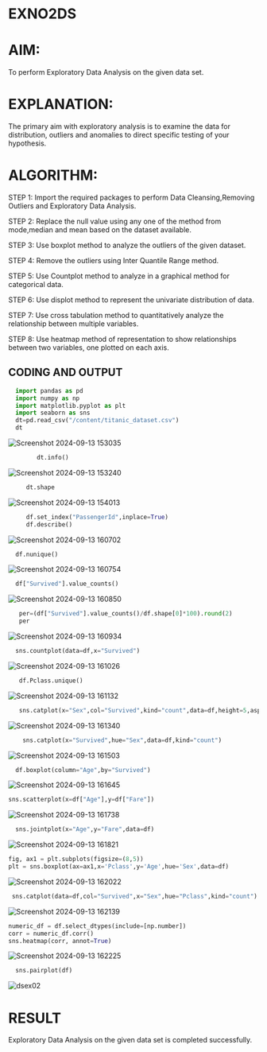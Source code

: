 # EXNO2DS
# AIM:
 To perform Exploratory Data Analysis on the given data set.
      
# EXPLANATION:
  The primary aim with exploratory analysis is to examine the data for distribution, outliers and anomalies to direct specific testing of your hypothesis.
  
# ALGORITHM:
STEP 1: Import the required packages to perform Data Cleansing,Removing Outliers and Exploratory Data Analysis.

STEP 2: Replace the null value using any one of the method from mode,median and mean based on the dataset available.

STEP 3: Use boxplot method to analyze the outliers of the given dataset.

STEP 4: Remove the outliers using Inter Quantile Range method.

STEP 5: Use Countplot method to analyze in a graphical method for categorical data.

STEP 6: Use displot method to represent the univariate distribution of data.

STEP 7: Use cross tabulation method to quantitatively analyze the relationship between multiple variables.

STEP 8: Use heatmap method of representation to show relationships between two variables, one plotted on each axis.

## CODING AND OUTPUT

```py
  import pandas as pd
  import numpy as np
  import matplotlib.pyplot as plt
  import seaborn as sns
  dt=pd.read_csv("/content/titanic_dataset.csv")
  dt
 ```
         
![Screenshot 2024-09-13 153035](https://github.com/user-attachments/assets/c1271d70-c329-46c5-aced-a9715ca69a2a)

```py
        dt.info()
```
![Screenshot 2024-09-13 153240](https://github.com/user-attachments/assets/279a8c67-aafb-42aa-b01e-d0ef028d425c)

 ```py
      dt.shape

 ```
![Screenshot 2024-09-13 154013](https://github.com/user-attachments/assets/6f32b99d-518b-4031-a5ea-3b0078a6ccc9)

 ```py
      df.set_index("PassengerId",inplace=True)
      df.describe()
  ```
![Screenshot 2024-09-13 160702](https://github.com/user-attachments/assets/d2e8cb24-0137-427a-ac3b-a575519b190e)

```py
  df.nunique()
```
![Screenshot 2024-09-13 160754](https://github.com/user-attachments/assets/29bf2dd5-e2d7-42be-a1ff-25a8dab14f8c)

```py
  df["Survived"].value_counts()     

```
![Screenshot 2024-09-13 160850](https://github.com/user-attachments/assets/69e47624-7295-448c-a285-ab131411e932)

```py
   per=(df["Survived"].value_counts()/df.shape[0]*100).round(2)
   per      
```
![Screenshot 2024-09-13 160934](https://github.com/user-attachments/assets/e99b9af6-30e4-4f52-9b50-c35824373683)

```py
  sns.countplot(data=df,x="Survived")     
```
![Screenshot 2024-09-13 161026](https://github.com/user-attachments/assets/5a14144c-0309-4329-afb2-13cdce3fd9de)

```py
   df.Pclass.unique()
```
![Screenshot 2024-09-13 161132](https://github.com/user-attachments/assets/6bc169b8-77ba-4790-b314-a23f347b160d)


```py
   sns.catplot(x="Sex",col="Survived",kind="count",data=df,height=5,aspect=.7)
```
![Screenshot 2024-09-13 161340](https://github.com/user-attachments/assets/887552ba-5687-4ca2-851d-641ab142b27d)

```py
    sns.catplot(x="Survived",hue="Sex",data=df,kind="count")
```
![Screenshot 2024-09-13 161503](https://github.com/user-attachments/assets/20f0a2f0-fa30-4555-a786-0eb1606a6220)


```py
  df.boxplot(column="Age",by="Survived")
```
![Screenshot 2024-09-13 161645](https://github.com/user-attachments/assets/2da4c88b-e79c-42c6-988c-9e0638059813)

```py
sns.scatterplot(x=df["Age"],y=df["Fare"])
```
![Screenshot 2024-09-13 161738](https://github.com/user-attachments/assets/ae61a369-2f04-4135-acc2-7bd278430d1d)

```py
  sns.jointplot(x="Age",y="Fare",data=df)
```
![Screenshot 2024-09-13 161821](https://github.com/user-attachments/assets/5f3c7cb0-29da-4a46-8649-be168769b895)

```py
fig, ax1 = plt.subplots(figsize=(8,5))
plt = sns.boxplot(ax=ax1,x='Pclass',y='Age',hue='Sex',data=df)
```
![Screenshot 2024-09-13 162022](https://github.com/user-attachments/assets/629d80b0-e56b-484a-9d06-50a40ecd1f7e)

```py
 sns.catplot(data=df,col="Survived",x="Sex",hue="Pclass",kind="count")
```
![Screenshot 2024-09-13 162139](https://github.com/user-attachments/assets/fa5e1102-fe95-4386-a75e-8e767b376149)


```py
numeric_df = df.select_dtypes(include=[np.number])
corr = numeric_df.corr()
sns.heatmap(corr, annot=True)
```
![Screenshot 2024-09-13 162225](https://github.com/user-attachments/assets/3c939c8a-4423-4b0e-9302-159e27e0105a)

```py
  sns.pairplot(df)
```
![dsex02](https://github.com/user-attachments/assets/1974c5ba-dabc-437b-be8d-be64184e15fd)



# RESULT
Exploratory Data Analysis on the given data set is completed successfully.
